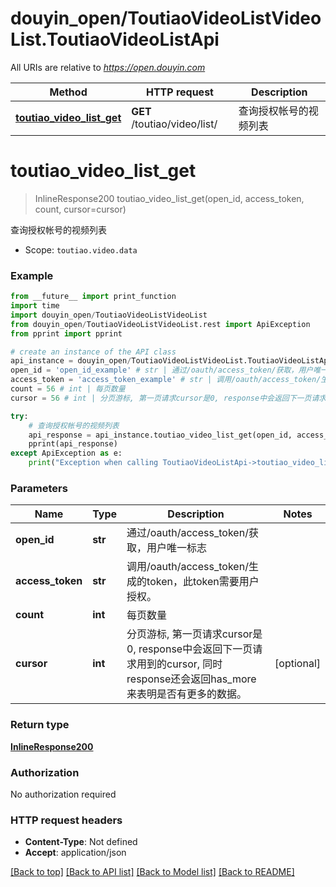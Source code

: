 # douyin_open/ToutiaoVideoListVideoList.ToutiaoVideoListApi

All URIs are relative to *https://open.douyin.com*

Method | HTTP request | Description
------------- | ------------- | -------------
[**toutiao_video_list_get**](ToutiaoVideoListApi.md#toutiao_video_list_get) | **GET** /toutiao/video/list/ | 查询授权帐号的视频列表

# **toutiao_video_list_get**
> InlineResponse200 toutiao_video_list_get(open_id, access_token, count, cursor=cursor)

查询授权帐号的视频列表

* Scope: `toutiao.video.data` 

### Example
```python
from __future__ import print_function
import time
import douyin_open/ToutiaoVideoListVideoList
from douyin_open/ToutiaoVideoListVideoList.rest import ApiException
from pprint import pprint

# create an instance of the API class
api_instance = douyin_open/ToutiaoVideoListVideoList.ToutiaoVideoListApi()
open_id = 'open_id_example' # str | 通过/oauth/access_token/获取，用户唯一标志
access_token = 'access_token_example' # str | 调用/oauth/access_token/生成的token，此token需要用户授权。
count = 56 # int | 每页数量
cursor = 56 # int | 分页游标, 第一页请求cursor是0, response中会返回下一页请求用到的cursor, 同时response还会返回has_more来表明是否有更多的数据。 (optional)

try:
    # 查询授权帐号的视频列表
    api_response = api_instance.toutiao_video_list_get(open_id, access_token, count, cursor=cursor)
    pprint(api_response)
except ApiException as e:
    print("Exception when calling ToutiaoVideoListApi->toutiao_video_list_get: %s\n" % e)
```

### Parameters

Name | Type | Description  | Notes
------------- | ------------- | ------------- | -------------
 **open_id** | **str**| 通过/oauth/access_token/获取，用户唯一标志 | 
 **access_token** | **str**| 调用/oauth/access_token/生成的token，此token需要用户授权。 | 
 **count** | **int**| 每页数量 | 
 **cursor** | **int**| 分页游标, 第一页请求cursor是0, response中会返回下一页请求用到的cursor, 同时response还会返回has_more来表明是否有更多的数据。 | [optional] 

### Return type

[**InlineResponse200**](InlineResponse200.md)

### Authorization

No authorization required

### HTTP request headers

 - **Content-Type**: Not defined
 - **Accept**: application/json

[[Back to top]](#) [[Back to API list]](../README.md#documentation-for-api-endpoints) [[Back to Model list]](../README.md#documentation-for-models) [[Back to README]](../README.md)

